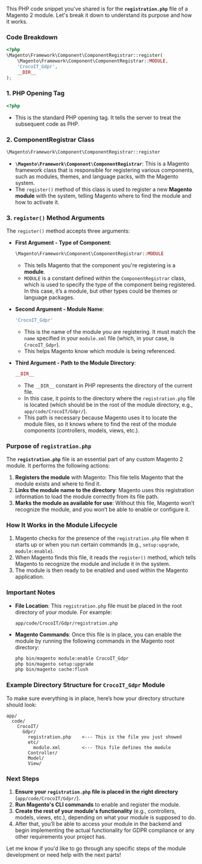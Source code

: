 This PHP code snippet you've shared is for the **`registration.php`** file of a Magento 2 module. Let's break it down to understand its purpose and how it works.

### Code Breakdown

```php
<?php
\Magento\Framework\Component\ComponentRegistrar::register(
    \Magento\Framework\Component\ComponentRegistrar::MODULE,
    'CrocoIT_Gdpr',
    __DIR__
);
```

### 1. **PHP Opening Tag**

   ```php
   <?php
   ```

- This is the standard PHP opening tag. It tells the server to treat the subsequent code as PHP.

### 2. **ComponentRegistrar Class**

   ```php
   \Magento\Framework\Component\ComponentRegistrar::register
   ```

- **`\Magento\Framework\Component\ComponentRegistrar`**: This is a Magento framework class that is responsible for registering various components, such as modules, themes, and language packs, with the Magento system.
- The `register()` method of this class is used to register a new **Magento module** with the system, telling Magento where to find the module and how to activate it.

### 3. **`register()` Method Arguments**

   The `register()` method accepts three arguments:

- **First Argument - Type of Component**:

     ```php
     \Magento\Framework\Component\ComponentRegistrar::MODULE
     ```

  - This tells Magento that the component you're registering is a **module**.
  - `MODULE` is a constant defined within the `ComponentRegistrar` class, which is used to specify the type of the component being registered. In this case, it’s a module, but other types could be themes or language packages.

- **Second Argument - Module Name**:

     ```php
     'CrocoIT_Gdpr'
     ```

  - This is the name of the module you are registering. It must match the `name` specified in your `module.xml` file (which, in your case, is `CrocoIT_Gdpr`).
  - This helps Magento know which module is being referenced.

- **Third Argument - Path to the Module Directory**:

     ```php
     __DIR__
     ```

  - The `__DIR__` constant in PHP represents the directory of the current file.
  - In this case, it points to the directory where the `registration.php` file is located (which should be in the root of the module directory, e.g., `app/code/CrocoIT/Gdpr/`).
  - This path is necessary because Magento uses it to locate the module files, so it knows where to find the rest of the module components (controllers, models, views, etc.).

### Purpose of `registration.php`

The **`registration.php`** file is an essential part of any custom Magento 2 module. It performs the following actions:

1. **Registers the module** with Magento: This file tells Magento that the module exists and where to find it.
2. **Links the module name to the directory**: Magento uses this registration information to load the module correctly from its file path.
3. **Marks the module as available for use**: Without this file, Magento won’t recognize the module, and you won’t be able to enable or configure it.

### How It Works in the Module Lifecycle

1. Magento checks for the presence of the `registration.php` file when it starts up or when you run certain commands (e.g., `setup:upgrade`, `module:enable`).
2. When Magento finds this file, it reads the `register()` method, which tells Magento to recognize the module and include it in the system.
3. The module is then ready to be enabled and used within the Magento application.

### Important Notes

- **File Location**: This `registration.php` file must be placed in the root directory of your module. For example:

  ```
  app/code/CrocoIT/Gdpr/registration.php
  ```
  
- **Magento Commands**: Once this file is in place, you can enable the module by running the following commands in the Magento root directory:

  ```bash
  php bin/magento module:enable CrocoIT_Gdpr
  php bin/magento setup:upgrade
  php bin/magento cache:flush
  ```

### Example Directory Structure for `CrocoIT_Gdpr` Module

To make sure everything is in place, here’s how your directory structure should look:

```
app/
  code/
    CrocoIT/
      Gdpr/
        registration.php    <--- This is the file you just showed
        etc/
          module.xml        <--- This file defines the module
        Controller/
        Model/
        View/
```

### Next Steps

1. **Ensure your `registration.php` file is placed in the right directory** (`app/code/CrocoIT/Gdpr/`).
2. **Run Magento's CLI commands** to enable and register the module.
3. **Create the rest of your module's functionality** (e.g., controllers, models, views, etc.), depending on what your module is supposed to do.
4. After that, you’ll be able to access your module in the backend and begin implementing the actual functionality for GDPR compliance or any other requirements your project has.

Let me know if you'd like to go through any specific steps of the module development or need help with the next parts!

